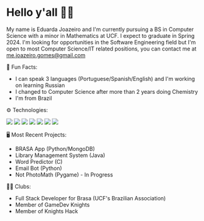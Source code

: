 <h1>Hello y'all 🤙🏼</h1>

My name is Eduarda Joazeiro and I'm currently pursuing a BS in Computer Science with a minor in Mathematics at UCF. I expect to graduate in Spring 2024.
I'm looking for opportunities in the Software Engineering field but I'm open to most Computer Science/IT related positions, you can contact me at me.joazeiro.gomes@gmail.com

🎈 Fun Facts:
- I can speak 3 languages (Portuguese/Spanish/English) and I'm working on learning Russian
- I changed to Computer Science after more than 2 years doing Chemistry
- I'm from Brazil

⚙ Technologies: 

<img src="https://camo.githubusercontent.com/1d60a65352c961dc0bc3bfcddb926a34787b47ffced9bcadeaea32962297ef5a/68747470733a2f2f696d672e736869656c64732e696f2f62616467652f2d507974686f6e2d3035313232413f7374796c653d666c6174266c6f676f3d707974686f6e"> <img src="https://camo.githubusercontent.com/923eea6a54760c8adc876b3afab4fec69342f619a1428b14d8ae211d2f7801cf/68747470733a2f2f696d672e736869656c64732e696f2f62616467652f2d4a6176612d3035313232413f7374796c653d666c6174266c6f676f3d4a617661266c6f676f436f6c6f723d464641353138"> <img src="https://camo.githubusercontent.com/02660457c8f38de2a1a51406de517602b06521304cb6b07030f5bf8ddef667ea/68747470733a2f2f696d672e736869656c64732e696f2f62616467652f2d432d3035313232413f7374796c653d666c6174266c6f676f3d43266c6f676f436f6c6f723d413842394343"> <img src="https://camo.githubusercontent.com/c8d13e1c596a6726b1da8475a9299fac133f95ef009083b48be01f975a44987e/68747470733a2f2f696d672e736869656c64732e696f2f62616467652f2d48544d4c2d3035313232413f7374796c653d666c6174266c6f676f3d48544d4c35"> <img src="https://camo.githubusercontent.com/d738d76484d50c8345c2d01e39364b707285bc7936140858e7909dfe6424efb2/68747470733a2f2f696d672e736869656c64732e696f2f62616467652f2d4353532d3035313232413f7374796c653d666c6174266c6f676f3d43535333266c6f676f436f6c6f723d313537324236"> <img src="https://camo.githubusercontent.com/e788a2c587ceee2f4cbd632236a4b6256667d7556f6d6933cdece1190825318f/68747470733a2f2f696d672e736869656c64732e696f2f62616467652f2d4d6f6e676f44422d3035313232413f7374796c653d666c6174266c6f676f3d6d6f6e676f6462"> <img src="https://camo.githubusercontent.com/2fc774b6f44efd9ac27316c539e0e94f8e524f872dc5b1c3ef60266a598331bc/68747470733a2f2f696d672e736869656c64732e696f2f62616467652f2d4769742d3035313232413f7374796c653d666c6174266c6f676f3d676974">

🖥 Most Recent Projects:
- BRASA App (Python/MongoDB)
- Library Management System (Java)
- Word Predictor (C)
- Email Bot (Python)
- Not PhotoMath (Pygame) - In Progress

🤝🏼 Clubs:
- Full Stack Developer for Brasa (UCF's Brazilian Association)
- Member of GameDev Knights
- Member of Knights Hack
